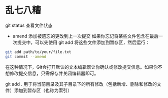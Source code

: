 # 乱七八糟

git status  查看文件状态

- amend
  添加被遗忘的更改到上一次提交
  如果你忘记将某些文件包含在最后一次提交中，可以先使用 git add 将这些文件添加到暂存区，然后运行：
``` bash
git add path/to/your/file.txt
git commit --amend
```
在这种情况下，Git会打开默认的文本编辑器让你确认或修改提交信息。如果你不想修改提交信息，只需保存并关闭编辑器即可。



git add . 用于将当前目录及其子目录下的所有修改（包括新增、删除和修改的文件）添加到暂存区（也称为索引）